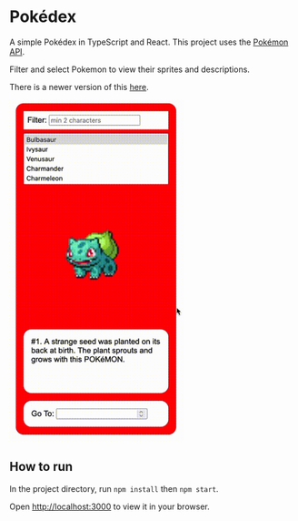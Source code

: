 # Pokédex

A simple Pokédex in TypeScript and React. This project uses the [Pokémon API](https://pokeapi.co/).

Filter and select Pokemon to view their sprites and descriptions.

There is a newer version of this [here](https://github.com/andrewh7358/Pokedex-react).

<img src='./demo.gif' alt='demo' height='600px' />

## How to run

In the project directory, run `npm install` then `npm start`.

Open [http://localhost:3000](http://localhost:3000) to view it in your browser.
